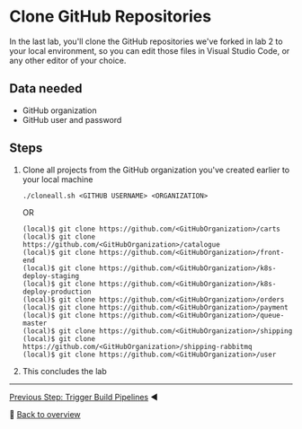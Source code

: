# Clone GitHub Repositories

In the last lab, you'll clone the GitHub repositories we've forked in lab 2 to your local environment, so you can edit those files in Visual Studio Code, or any other editor of your choice.

## Data needed
* GitHub organization
* GitHub user and password

## Steps
1. Clone all projects from the GitHub organization you've created earlier to your local machine

    ```
    ./cloneall.sh <GITHUB USERNAME> <ORGANIZATION>
    ```
    
    OR
    
    ```
    (local)$ git clone https://github.com/<GitHubOrganization>/carts
    (local)$ git clone https://github.com/<GitHubOrganization>/catalogue
    (local)$ git clone https://github.com/<GitHubOrganization>/front-end
    (local)$ git clone https://github.com/<GitHubOrganization>/k8s-deploy-staging
    (local)$ git clone https://github.com/<GitHubOrganization>/k8s-deploy-production
    (local)$ git clone https://github.com/<GitHubOrganization>/orders
    (local)$ git clone https://github.com/<GitHubOrganization>/payment
    (local)$ git clone https://github.com/<GitHubOrganization>/queue-master
    (local)$ git clone https://github.com/<GitHubOrganization>/shipping
    (local)$ git clone https://github.com/<GitHubOrganization>/shipping-rabbitmq
    (local)$ git clone https://github.com/<GitHubOrganization>/user
    ```

1. This concludes the lab

---

[Previous Step: Trigger Build Pipelines](../5_Trigger_Build_Pipelines) :arrow_backward:

:arrow_up_small: [Back to overview](../)

